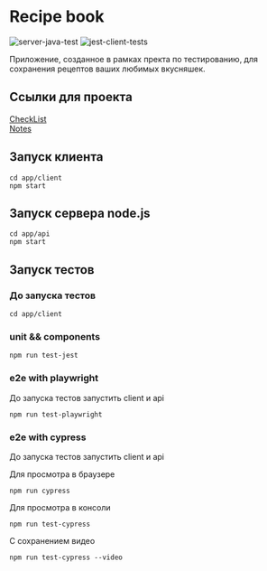 # Recipe book  
![server-java-test](https://github.com/PolinB/software-testing/workflows/server-java-test/badge.svg)
![jest-client-tests](https://github.com/PolinB/software-testing/workflows/jest-client-tests/badge.svg)

Приложение, созданное в рамках пректа по тестированию, для сохранения рецептов ваших любимых вкусняшек.

## Ссылки для проекта
[CheckList](CheckList.md)  
[Notes](https://polinb.github.io/software-testing/)

## Запуск клиента
```
cd app/client
npm start
```

## Запуск сервера node.js
```
cd app/api
npm start
```

## Запуск тестов

### До запуска тестов
```
cd app/client
```

### unit && components
```
npm run test-jest
```

### e2e with playwright
До запуска тестов запустить client и api
```
npm run test-playwright
```

### e2e with cypress 
До запуска тестов запустить client и api

Для просмотра в браузере
```
npm run cypress
```
Для просмотра в консоли
```
npm run test-cypress
```
С сохранением видео
```
npm run test-cypress --video
```
